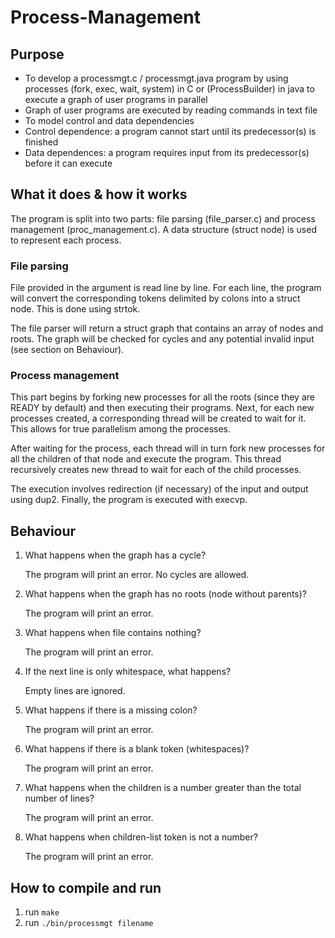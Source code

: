 # Process-Management

## Purpose
- To develop a processmgt.c / processmgt.java program by using processes (fork, exec,
  wait, system) in C or (ProcessBuilder) in java to execute a graph of user programs in
  parallel
- Graph of user programs are executed by reading commands in text file
- To model control and data dependencies
- Control dependence: a program cannot start until its predecessor(s) is finished
- Data dependences: a program requires input from its predecessor(s) before it can
  execute

## What it does & how it works

The program is split into two parts: file parsing (file\_parser.c) and process
management (proc\_management.c). A data structure (struct node) is used to
represent each process.

### File parsing

File provided in the argument is read line by line. For each line, the program
will convert the corresponding tokens delimited by colons into a struct node.
This is done using strtok.

The file parser will return a struct graph that contains an array of nodes and
roots. The graph will be checked for cycles and any potential invalid input (see
section on Behaviour).

### Process management

This part begins by forking new processes for all the roots (since they are
READY by default) and then executing their programs. Next, for each new
processes created, a corresponding thread will be created to wait for it. This
allows for true parallelism among the processes.

After waiting for the process, each thread will in turn fork new processes for
all the children of that node and execute the program. This thread recursively
creates new thread to wait for each of the child processes.

The execution involves redirection (if necessary) of the input and output
using dup2. Finally, the program is executed with execvp.

## Behaviour
1. What happens when the graph has a cycle?

   The program will print an error. No cycles are allowed.

2. What happens when the graph has no roots (node without parents)?

   The program will print an error.

3. What happens when file contains nothing?

   The program will print an error.

4. If the next line is only whitespace, what happens?

   Empty lines are ignored.

5. What happens if there is a missing colon?

   The program will print an error.

6. What happens if there is a blank token (whitespaces)?

   The program will print an error.

7. What happens when the children is a number greater than the total number of
  lines?

   The program will print an error.

8. What happens when children-list token is not a number?

   The program will print an error.

## How to compile and run
1. run `make`
2. run `./bin/processmgt filename`

